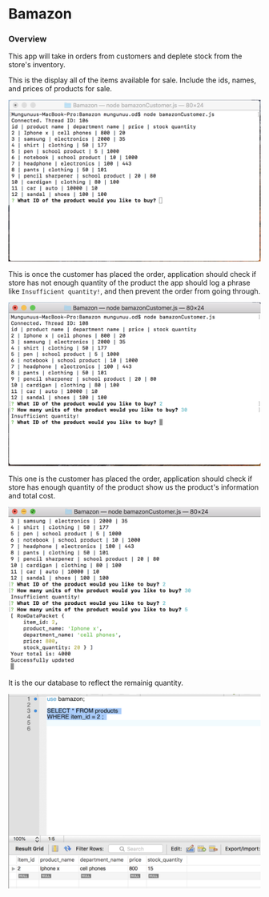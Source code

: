 # Bamazon
### Overview
This app will take in orders from customers and deplete stock from the store's inventory.


This is the display all of the items available for sale. Include the ids, names, and prices of products for sale.

![image of all products](images/1.png)

This is once the customer has placed the order,  application should check if store has not enough quantity of the product the app should log a phrase like `Insufficient quantity!`, and then prevent the order from going through.

![image of user input of 'Insufficient quantity'](images/2.png)

This one is the customer has placed the order,  application should check if store has enough quantity of the product show us the product's information and total cost.

![image of product information and total cost](images/3.png)

It is the our database to reflect the remainig quantity.

![images of database](images/4.png)